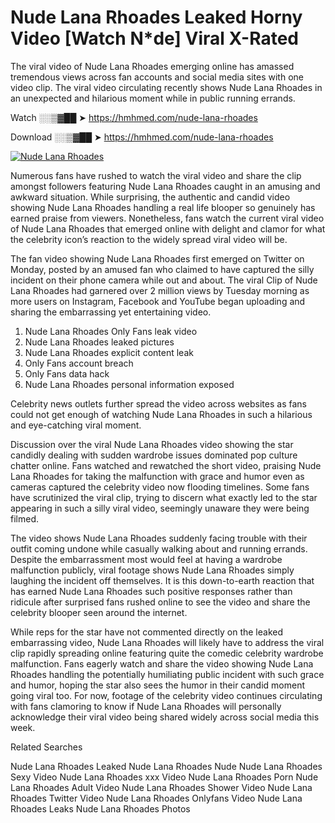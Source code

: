 ﻿# Nude Lana Rhoades Leaked Horny Video [Watch N*de] Viral X-Rated

The viral video of ﻿Nude Lana Rhoades emerging online has amassed tremendous views across fan accounts and social media sites with one video clip. The viral video circulating recently shows ﻿Nude Lana Rhoades in an unexpected and hilarious moment while in public running errands. 

Watch ░░▒▓██ ➤ https://hmhmed.com/nude-lana-rhoades

Download ░░▒▓██ ➤ https://hmhmed.com/nude-lana-rhoades

[![Nude Lana Rhoades](https://i.imgur.com/dJHk4Zq.gif)](https://hmhmed.com/nude-lana-rhoades)

Numerous fans have rushed to watch the viral video and share the clip amongst followers featuring ﻿Nude Lana Rhoades caught in an amusing and awkward situation. While surprising, the authentic and candid video showing ﻿Nude Lana Rhoades handling a real life blooper so genuinely has earned praise from viewers. Nonetheless, fans watch the current viral video of ﻿Nude Lana Rhoades that emerged online with delight and clamor for what the celebrity icon’s reaction to the widely spread viral video will be.

The fan video showing ﻿Nude Lana Rhoades first emerged on Twitter on Monday, posted by an amused fan who claimed to have captured the silly incident on their phone camera while out and about. The viral Clip of ﻿Nude Lana Rhoades had garnered over 2 million views by Tuesday morning as more users on Instagram, Facebook and YouTube began uploading and sharing the embarrassing yet entertaining video. 

1. ﻿Nude Lana Rhoades Only Fans leak video
2. ﻿Nude Lana Rhoades leaked pictures
3. ﻿Nude Lana Rhoades explicit content leak
4. Only Fans account breach
5. Only Fans data hack
6. ﻿Nude Lana Rhoades personal information exposed

Celebrity news outlets further spread the video across websites as fans could not get enough of watching ﻿Nude Lana Rhoades in such a hilarious and eye-catching viral moment. 

Discussion over the viral ﻿Nude Lana Rhoades video showing the star candidly dealing with sudden wardrobe issues dominated pop culture chatter online. Fans watched and rewatched the short video, praising ﻿Nude Lana Rhoades for taking the malfunction with grace and humor even as cameras captured the celebrity video now flooding timelines. Some fans have scrutinized the viral clip, trying to discern what exactly led to the star appearing in such a silly viral video, seemingly unaware they were being filmed.

The video shows ﻿Nude Lana Rhoades suddenly facing trouble with their outfit coming undone while casually walking about and running errands. Despite the embarrassment most would feel at having a wardrobe malfunction publicly, viral footage shows ﻿Nude Lana Rhoades simply laughing the incident off themselves. It is this down-to-earth reaction that has earned ﻿Nude Lana Rhoades such positive responses rather than ridicule after surprised fans rushed online to see the video and share the celebrity blooper seen around the internet.  

While reps for the star have not commented directly on the leaked embarrassing video, ﻿Nude Lana Rhoades will likely have to address the viral clip rapidly spreading online featuring quite the comedic celebrity wardrobe malfunction. Fans eagerly watch and share the video showing ﻿Nude Lana Rhoades handling the potentially humiliating public incident with such grace and humor, hoping the star also sees the humor in their candid moment going viral too. For now, footage of the celebrity video continues circulating with fans clamoring to know if ﻿Nude Lana Rhoades will personally acknowledge their viral video being shared widely across social media this week.

Related Searches

﻿Nude Lana Rhoades Leaked
﻿Nude Lana Rhoades Nude
﻿Nude Lana Rhoades Sexy Video
﻿Nude Lana Rhoades xxx Video
﻿Nude Lana Rhoades Porn
﻿Nude Lana Rhoades Adult Video
﻿Nude Lana Rhoades Shower Video
﻿Nude Lana Rhoades Twitter Video
﻿Nude Lana Rhoades Onlyfans Video
﻿Nude Lana Rhoades Leaks
﻿Nude Lana Rhoades Photos